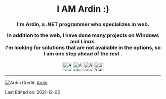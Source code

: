 <h1 align="center">I AM Ardin :)</h1>
<h3 align="center">
I'm Ardin, a .NET programmer who specializes in web.

In addition to the web, I have done many projects on Windows and Linux.   
I'm looking for solutions that are not available in the options, so I am one step ahead of the rest .
</h3>

<p align="center">
<a href="mailto:mvardin@gmail.com" target="blank"><img align="center" src="https://cdn.jsdelivr.net/npm/simple-icons@3.0.1/icons/gmail.svg" alt="Ardin" height="30" width="30" /></a>
<a href="https://dev.to/mvardin" target="blank"><img align="center" src="https://cdn.jsdelivr.net/npm/simple-icons@3.0.1/icons/dev-dot-to.svg" alt="Ardin" height="30" width="30" /></a>
<a href="https://linkedin.com/in/mvardin" target="blank"><img align="center" src="https://cdn.jsdelivr.net/npm/simple-icons@3.0.1/icons/linkedin.svg" alt="Ardin" height="30" width="30" /></a>
<a href="https://stackoverflow.com/users/2256178" target="blank"><img align="center" src="https://cdn.jsdelivr.net/npm/simple-icons@3.0.1/icons/stackoverflow.svg" alt="2256178" height="30" width="30" /></a> 
</p>

----

<p>
<img align="left" src="https://github-readme-stats.vercel.app/api/top-langs/?username=mvardin&layout=compact&hide=html" alt="Ardin" />
</p>

Credit: [Ardin](https://github.com/mvardin)

Last Edited on: 2021-12-02
